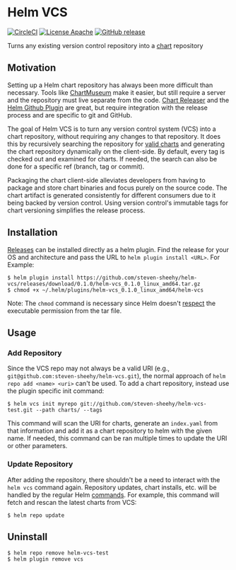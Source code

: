 # Helm VCS

[![CircleCI](https://circleci.com/gh/steven-sheehy/helm-vcs.svg?style=shield)](https://circleci.com/gh/steven-sheehy/helm-vcs)
[![License Apache](https://img.shields.io/badge/license-apache-blue.svg?style=flat)](LICENSE)
[![GitHub release](https://img.shields.io/github/release/steven-sheehy/helm-vcs.svg)](https://github.com/steven-sheehy/helm-vcs/releases)

Turns any existing version control repository into a [chart](https://helm.sh) repository

## Motivation

Setting up a Helm chart repository has always been more difficult than necessary. Tools like [ChartMuseum](https://chartmuseum.com/)
make it easier, but still require a server and the repository must live separate from the code. [Chart Releaser](https://github.com/helm/chart-releaser)
and the [Helm Github Plugin](https://github.com/technosophos/helm-github) are great, but require integration with the release process
and are specific to git and GitHub.

The goal of Helm VCS is to turn any version control system (VCS) into a chart repository, without requiring any
changes to that repository. It does this by recursively searching the repository for [valid charts](https://helm.sh/docs/developing_charts/)
and generating the chart repository dynamically on the client-side. By default, every tag is checked out and examined for charts.
If needed, the search can also be done for a specific ref (branch, tag or commit).

Packaging the chart client-side alleviates developers from having to package and store chart binaries and focus purely on the source
code. The chart artifact is generated consistently for different consumers due to it being backed by version control. Using version
control's immutable tags for chart versioning simplifies the release process.

## Installation

[Releases](https://github.com/steven-sheehy/helm-vcs/releases) can be installed directly as a helm plugin. Find
the release for your OS and architecture and pass the URL to `helm plugin install <URL>`. For Example:

```shell
$ helm plugin install https://github.com/steven-sheehy/helm-vcs/releases/download/0.1.0/helm-vcs_0.1.0_linux_amd64.tar.gz
$ chmod +x ~/.helm/plugins/helm-vcs_0.1.0_linux_amd64/helm-vcs
```

Note: The `chmod` command is necessary since Helm doesn't [respect](https://github.com/helm/helm/pull/5627)
the executable permission from the tar file.

## Usage

### Add Repository

Since the VCS repo may not always be a valid URI (e.g., `git@github.com:steven-sheehy/helm-vcs.git`), the normal approach
of `helm repo add <name> <uri>` can't be used. To add a chart repository, instead use the plugin specific init command:

```shell
$ helm vcs init myrepo git://github.com/steven-sheehy/helm-vcs-test.git --path charts/ --tags
```

This command will scan the URI for charts, generate an `index.yaml` from that information and add it as a chart repository to helm with the
given name. If needed, this command can be ran multiple times to update the URI or other parameters.

### Update Repository

After adding the repository, there shouldn't be a need to interact with the `helm vcs` command again. Repository updates,
chart installs, etc. will be handled by the regular Helm [commands](https://helm.sh/docs/helm/#see-also). For example,
this command will fetch and rescan the latest charts from VCS:

```shell
$ helm repo update
```

## Uninstall

```shell
$ helm repo remove helm-vcs-test
$ helm plugin remove vcs
```

